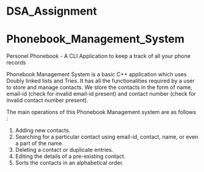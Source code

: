 # DSA_Assignment

# Phonebook_Management_System

Personel Phonebook - A CLI Application to keep a track of all your phone records

Phonebook Management System is a basic C++ application which uses Doubly linked lists and Tries. It has all the functionalities required by a user to store and manage contacts.
We store the contacts in the form of name, email-id (check for invalid email-id present) and contact number (check for invalid contact number present). 

The main operations of this Phonebook Management system are as follows :
1) Adding new contacts.
2) Searching for a particular contact using email-id, contact, name, or even a part of the name.
3) Deleting a contact or duplicate entries.
4) Editing the details of a pre-existing contact.
5) Sorts the contacts in an alphabetical order.
